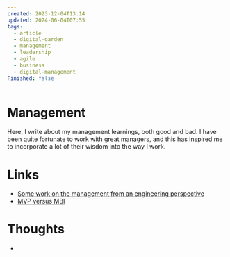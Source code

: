 ```yaml
---
created: 2023-12-04T13:14
updated: 2024-06-04T07:55
tags:
  - article
  - digital-garden
  - management
  - leadership
  - agile
  - business
  - digital-management
Finished: false
---
```

# Management
Here, I write about my management learnings, both good and bad. I have been quite fortunate to work with great managers, and this has inspired me to incorporate a lot of their wisdom into the way I work. 


# Links
- [Some work on the management from an engineering perspective](https://lethain.com/tags/executive/)
- [MVP versus MBI](https://www.pmi.org/disciplined-agile/process/product-management/mvps-and-mbis) 

# Thoughts 
- 


